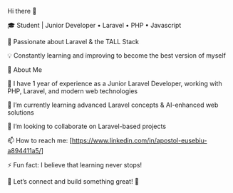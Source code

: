 Hi there 👋

🎓 Student | Junior Developer • Laravel • PHP • Javascript

🚀 Passionate about Laravel & the TALL Stack

💡 Constantly learning and improving to become the best version of myself

🚀 About Me

🔭 I have 1 year of experience as a Junior Laravel Developer, working with PHP, Laravel, and modern web technologies

🌱 I’m currently learning advanced Laravel concepts & AI-enhanced web solutions

👯 I’m looking to collaborate on Laravel-based projects

📫 How to reach me: [https://www.linkedin.com/in/apostol-eusebiu-a894411a5/]

⚡ Fun fact: I believe that learning never stops!

🔗 Let’s connect and build something great! 🚀
